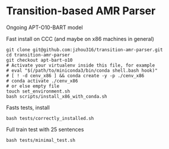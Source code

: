 Transition-based AMR Parser
============================

Ongoing APT-O10-BART model

Fast install on CCC (and maybe on x86 machines in general)

```
git clone git@github.com:jzhou316/transition-amr-parser.git
cd transition-amr-parser
git checkout apt-bart-o10
# Activate your virtualenv inside this file, for example
# eval "$(/path/to/miniconda3/bin/conda shell.bash hook)"
# [ ! -d cenv_x86 ] && conda create -y -p ./cenv_x86
# conda activate ./cenv_x86
# or else empty file
touch set_environment.sh
bash scripts/install_x86_with_conda.sh
```

Fasts tests, install

```
bash tests/correctly_installed.sh
```

Full train test with 25 sentences

```
bash tests/minimal_test.sh
```
